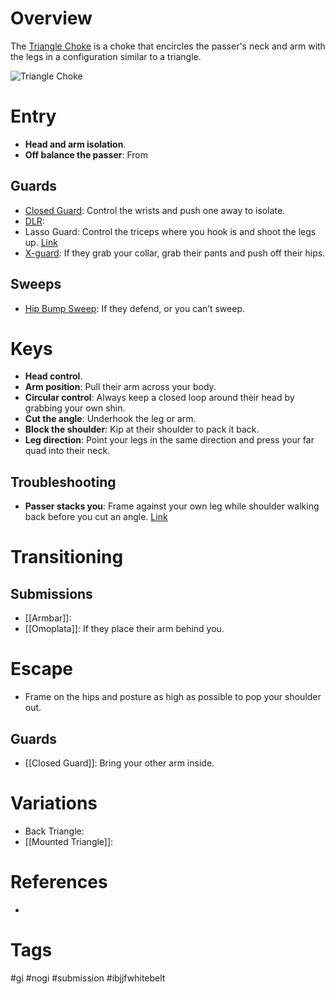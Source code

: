 # Overview
The <u>Triangle Choke</u> is a choke that encircles the passer's neck and arm with the legs in a configuration similar to a triangle.

![Triangle Choke](https://gumacliftonnj.com/wp-content/uploads/2023/06/Mastering-the-Triangle-Choke-Essential-Tips-and-Variations.png)
# Entry
- **Head and arm isolation**.
- **Off balance the passer**: From 
## Guards
- [Closed Guard](obsidian://open?vault=Obsidian-BJJ-Notes&file=Guards%2FClosed%20Guard): Control the wrists and push one away to isolate.
- [DLR](obsidian://open?vault=Obsidian-BJJ-Notes&file=Guards%2FDe%20La%20Riva):
- Lasso Guard: Control the triceps where you hook is and shoot the legs up. [Link](https://www.youtube.com/shorts/7XBWcjFlqh0)
- [X-guard](obsidian://open?vault=Obsidian-BJJ-Notes&file=Guards%2FX-guard): If they grab your collar, grab their pants and push off their hips.
## Sweeps
- [Hip Bump Sweep](obsidian://open?vault=Obsidian-BJJ-Notes&file=Sweeps%2FHip%20Bump%20Sweep): If they defend, or you can’t sweep.
# Keys
- **Head control**.
- **Arm position**: Pull their arm across your body.
- **Circular control**: Always keep a closed loop around their head by grabbing your own shin.
- **Cut the angle**: Underhook the leg or arm. 
- **Block the shoulder**: Kip at their shoulder to pack it back. 
- **Leg direction**: Point your legs in the same direction and press your far quad into their neck.
## Troubleshooting
- **Passer stacks you**: Frame against your own leg while shoulder walking back before you cut an angle. [Link](https://www.youtube.com/watch?v=krq1YLXOZWs)
# Transitioning
## Submissions
- [[Armbar]]:
- [[Omoplata]]: If they place their arm behind you.
# Escape
- Frame on the hips and posture as high as possible to pop your shoulder out.
## Guards
- [[Closed Guard]]: Bring your other arm inside.
# Variations
- Back Triangle:
- [[Mounted Triangle]]:
# References
- 
# Tags
#gi #nogi #submission #ibjjfwhitebelt
